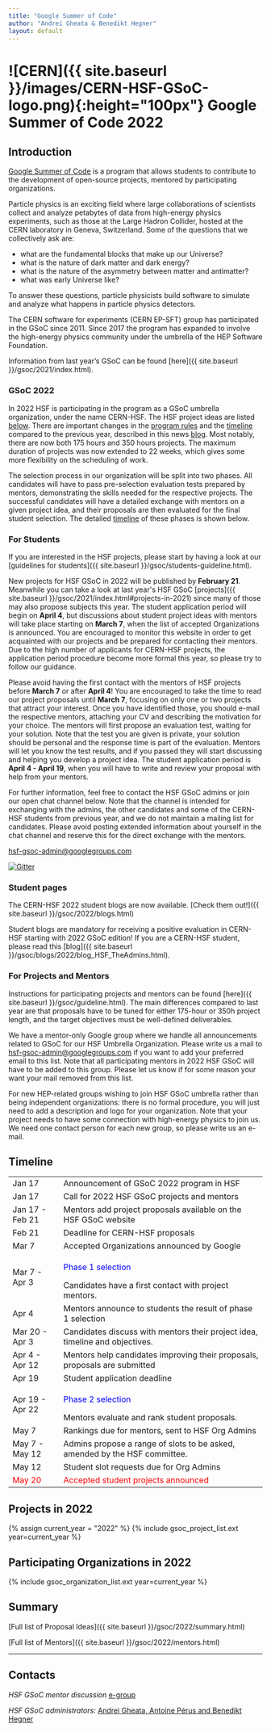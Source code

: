 ```yaml
---
title: "Google Summer of Code"
author: "Andrei Gheata & Benedikt Hegner"
layout: default
---
```


# ![CERN]({{ site.baseurl }}/images/CERN-HSF-GSoC-logo.png){:height="100px"} Google Summer of Code 2022

## Introduction

[Google Summer of Code](https://summerofcode.withgoogle.com) is a program that
allows students to contribute to the development of open-source projects,
mentored by participating organizations.

Particle physics is an exciting field where large collaborations of scientists
collect and analyze petabytes of data from high-energy physics experiments, such
as those at the Large Hadron Collider, hosted at the CERN laboratory in Geneva,
Switzerland. Some of the questions that we collectively ask are:

- what are the fundamental blocks that make up our Universe?
- what is the nature of dark matter and dark energy?
- what is the nature of the asymmetry between matter and antimatter?
- what was early Universe like?

To answer these questions, particle physicists build software to simulate and
analyze what happens in particle physics detectors.

The CERN software for experiments (CERN EP-SFT) group has participated in the
GSoC since 2011. Since 2017 the program has expanded to involve the high-energy
physics community under the umbrella of the HEP Software Foundation.

Information from last year’s GSoC can be found
[here]({{ site.baseurl }}/gsoc/2021/index.html).

### GSoC 2022

In 2022 HSF is participating in the program as a GSoC umbrella organization,
under the name CERN-HSF. The HSF project ideas are listed
[below](#projects-in-2022). There are important changes in the
[program rules](https://summerofcode.withgoogle.com/rules/) and the
[timeline](https://summerofcode.withgoogle.com/how-it-works/) compared to the
previous year, described in this news
[blog](https://opensource.googleblog.com/2021/11/expanding-google-summer-of-code-in-2022.html).
Most notably, there are now both 175 hours and 350 hours projects. The maximum
duration of projects was now extended to 22 weeks, which gives some more
flexibility on the scheduling of work.

The selection process in our organization will be split into two phases. All
candidates will have to pass pre-selection evaluation tests prepared by mentors,
demonstrating the skills needed for the respective projects. The successful
candidates will have a detailed exchange with mentors on a given project idea,
and their proposals are then evaluated for the final student selection. The
detailed [timeline]({{site.baseurl}}/activities/gsoc.html#timeline) of these
phases is shown below.

### For Students

If you are interested in the HSF projects, please start by having a look at our
[guidelines for students]({{ site.baseurl }}/gsoc/students-guideline.html).

New projects for HSF GSoC in 2022 will be published by **February 21**.
Meanwhile you can take a look at last year's HSF GSoC
[projects]({{ site.baseurl }}/gsoc/2021/index.html#projects-in-2021) since many
of those may also propose subjects this year. The student application period
will begin on **April 4**, but discussions about student project ideas with
mentors will take place starting on **March 7**, when the list of accepted
Organizations is announced. You are encouraged to monitor this website in order
to get acquainted with our projects and be prepared for contacting their
mentors. Due to the high number of applicants for CERN-HSF projects, the
application period procedure become more formal this year, so please try to
follow our guidance.

Please avoid having the first contact with the mentors of HSF projects before
**March 7** or after **April 4**! You are encouraged to take the time to read
our project proposals until **March 7**, focusing on only one or two projects
that attract your interest. Once you have identified those, you should e-mail
the respective mentors, attaching your CV and describing the motivation for your
choice. The mentors will first propose an evaluation test, waiting for your
solution. Note that the test you are given is private, your solution should be
personal and the response time is part of the evaluation. Mentors will let you
know the test results, and if you passed they will start discussing and helping
you develop a project idea. The student application period is **April 4 - April
19**, when you will have to write and review your proposal with help from your
mentors.

For further information, feel free to contact the HSF GSoC admins or join our
open chat channel below. Note that the channel is intended for exchanging with
the admins, the other candidates and some of the CERN-HSF students from previous
year, and we do not maintain a mailing list for candidates. Please avoid posting
extended information about yourself in the chat channel and reserve this for the
direct exchange with the mentors.

[hsf-gsoc-admin@googlegroups.com](mailto:hsf-gsoc-admin@googlegroups.com)

[![Gitter](https://badges.gitter.im/HSF/HSF-GSoC.svg)](https://gitter.im/HSF/HSF-GSoC?utm_source=badge&utm_medium=badge&utm_campaign=pr-badge)

### Student pages

The CERN-HSF 2022 student blogs are now available. [Check them
out!]({{ site.baseurl }}/gsoc/2022/blogs.html)

Student blogs are mandatory for receiving a positive evaluation in CERN-HSF
starting with 2022 GSoC edition! If you are a CERN-HSF student, please read this
[blog]({{ site.baseurl }}/gsoc/blogs/2022/blog_HSF_TheAdmins.html).

### For Projects and Mentors

Instructions for participating projects and mentors can be found
[here]({{ site.baseurl }}/gsoc/guideline.html). The main differences compared to
last year are that proposals have to be tuned for either 175-hour or 350h
project length, and the target objectives must be well-defined deliverables.

We have a mentor-only Google group where we handle all announcements related to
GSoC for our HSF Umbrella Organization. Please write us a mail to
[hsf-gsoc-admin@googlegroups.com](mailto:hsf-gsoc-admin@googlegroups.com) if you
want to add your preferred email to this list. Note that all participating
mentors in 2022 HSF GSoC will have to be added to this group. Please let us know
if for some reason your want your mail removed from this list.

For new HEP-related groups wishing to join HSF GSoC umbrella rather than being
independent organizations: there is no formal procedure, you will just need to
add a description and logo for your organization. Note that your project needs
to have some connection with high-energy physics to join us. We need one contact
person for each new group, so please write us an e-mail.

## Timeline

<table class="table table-hover table-striped">
  <tr>
    <td> Jan 17 </td>
    <td> Announcement of GSoC 2022 program in HSF </td>
  </tr>
  <tr>
    <td> Jan 17 </td>
    <td>Call for 2022 HSF GSoC projects and mentors</td>
  </tr>
  <tr>
    <td> Jan 17 - Feb 21 </td>
    <td> Mentors add project proposals available on the HSF GSoC website </td>
  </tr>
   <tr>
    <td> Feb 21</td>
    <td> Deadline for CERN-HSF proposals </td>
  </tr>
  <tr>
    <td> Mar 7 </td>
    <td> Accepted Organizations announced by Google </td>
  </tr>
  <tr>
    <td> Mar 7 - Apr 3 </td>
    <td><p><font color="blue"> Phase 1 selection </font></p> Candidates have a first contact with project mentors. </td>
  </tr>
  <tr>
    <td> Apr 4 </td>
    <td> Mentors announce to students the result of phase 1 selection </td>
  </tr>
  <tr>
    <td> Mar 20 - Apr 3 </td>
    <td> Candidates discuss with mentors their project idea, timeline and objectives.</td>
  </tr>
  <tr>
    <td> Apr 4 - Apr 12 </td>
    <td> Mentors help candidates improving their proposals, proposals are submitted </td>
  </tr>
  <tr>
    <td> Apr 19 </td>
    <td> Student application deadline </td>
  </tr>
  <tr>
    <td> Apr 19 - Apr 22 </td>
    <td><p><font color="blue"> Phase 2 selection </font></p> Mentors evaluate and rank student proposals. </td>
  </tr>
  <tr>
    <td> May 7 </td>
    <td> Rankings due for mentors, sent to HSF Org Admins </td>
  </tr>
  <tr>
    <td> May 7 - May 12 </td>
    <td> Admins propose a range of slots to be asked, amended by the HSF committee.</td>
  </tr>
  <tr>
  </tr>
  <tr>
    <td> May 12 </td>
    <td> Student slot requests due for Org Admins </td>
  </tr>
  <tr style="color: red;">
    <td> May 20 </td>
    <td> Accepted student projects announced  </td>
  </tr>
</table>

## Projects in 2022

{% assign current_year = "2022" %}
{% include gsoc_project_list.ext year=current_year %}

## Participating Organizations in 2022

{% include gsoc_organization_list.ext year=current_year %}

## Summary

[Full list of Proposal Ideas]({{ site.baseurl }}/gsoc/2022/summary.html)

[Full list of Mentors]({{ site.baseurl }}/gsoc/2022/mentors.html)

---

## Contacts

_HSF GSoC mentor discussion_
[e-group](mailto:hep-software-foundation-google-summer-of-code@googlegroups.com)

_HSF GSoC administrators:_
[Andrei Gheata, Antoine Pérus and Benedikt Hegner](mailto:hsf-gsoc-admin@googlegroups.com)
